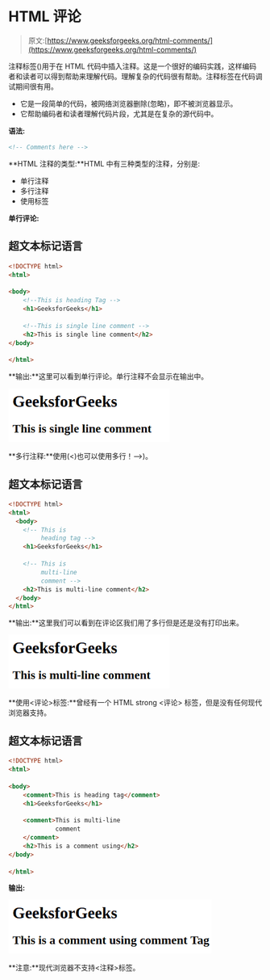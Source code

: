 # HTML 评论

> 原文:[https://www.geeksforgeeks.org/html-comments/](https://www.geeksforgeeks.org/html-comments/)

注释标签()用于在 HTML 代码中插入注释。这是一个很好的编码实践，这样编码者和读者可以得到帮助来理解代码。理解复杂的代码很有帮助。注释标签在代码调试期间很有用。

*   它是一段简单的代码，被网络浏览器删除(忽略)，即不被浏览器显示。
*   它帮助编码者和读者理解代码片段，尤其是在复杂的源代码中。

**语法:**

```html
<!-- Comments here -->
```

**HTML 注释的类型:**HTML 中有三种类型的注释，分别是:

*   单行注释
*   多行注释
*   使用<comment>标签</comment>

**单行评论:**

## 超文本标记语言

```html
<!DOCTYPE html>
<html>

<body>
    <!--This is heading Tag -->
    <h1>GeeksforGeeks</h1>

    <!--This is single line comment -->
    <h2>This is single line comment</h2>
</body>

</html>
```

**输出:**这里可以看到单行评论。单行注释不会显示在输出中。

![](img/c4f8b03baf6467d6f86620aefba82268.png)

**多行注释:**使用(<)也可以使用多行！––>)。

## 超文本标记语言

```html
<!DOCTYPE html>
<html>
  <body>
    <!-- This is
         heading tag -->
    <h1>GeeksforGeeks</h1>

    <!-- This is
         multi-line
         comment -->
    <h2>This is multi-line comment</h2>
  </body>
</html>
```

**输出:**这里我们可以看到在评论区我们用了多行但是还是没有打印出来。

![](img/8c15b1a13c78eaf86ee09291f605c2fe.png)

**使用<评论>标签:**曾经有一个 HTML strong <评论> 标签，但是没有任何现代浏览器支持。

## 超文本标记语言

```html
<!DOCTYPE html>
<html>

<body>
    <comment>This is heading tag</comment>
    <h1>GeeksforGeeks</h1>

    <comment>This is multi-line
             comment
    </comment>
    <h2>This is a comment using</h2>
</body>

</html>
```

**输出:**

![](img/cfda5dcd79337c94e9eacea8aeaa30d3.png)

**注意:**现代浏览器不支持<注释>标签。